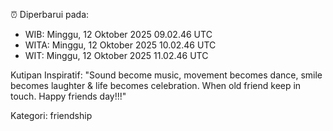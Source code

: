 ⏰ Diperbarui pada:
- WIB: Minggu, 12 Oktober 2025 09.02.46 UTC
- WITA: Minggu, 12 Oktober 2025 10.02.46 UTC
- WIT: Minggu, 12 Oktober 2025 11.02.46 UTC

Kutipan Inspiratif:
"Sound become music, movement becomes dance, smile becomes laughter & life becomes celebration. When old friend keep in touch. Happy friends day!!!"


Kategori: friendship

